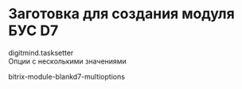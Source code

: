 # Заготовка для создания модуля БУС D7

digitmind.tasksetter<br>
Опции с несколькими значениями

bitrix-module-blankd7-multioptions
